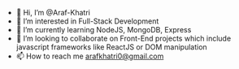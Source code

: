 - 👋 Hi, I’m @Araf-Khatri
- 👀 I’m interested in Full-Stack Development
- 🌱 I’m currently learning NodeJS, MongoDB, Express
- 💞️ I’m looking to collaborate on Front-End projects which include javascript frameworks like ReactJS or DOM manipulation
- 📫 How to reach me arafkhatri0@gmail.com

<!---
Araf-Khatri/Araf-Khatri is a ✨ special ✨ repository because its `README.md` (this file) appears on your GitHub profile.
You can click the Preview link to take a look at your changes.
--->
